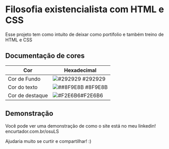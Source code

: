 
# Filosofia existencialista com HTML e CSS

Esse projeto tem como intuito de deixar como portifolio e também treino de HTML e CSS

## Documentação de cores

| Cor               | Hexadecimal                                                |
| ----------------- | ---------------------------------------------------------------- |
|Cor de Fundo       | ![#292929](https://via.placeholder.com/10/292929?text=+) #292929 |
|Cor do texto       | ![##8F9E8B](https://via.placeholder.com/10/8F9E8B?text=+) #8F9E8B |
|Cor de destaque    | ![#F2E6B6](https://via.placeholder.com/10/F2E6B6?text=+)#F2E6B6|



## Demonstração

Você pode ver uma demonstração de como o site está no meu linkedin! 
encurtador.com.br/osuLS

Ajudaria muito se curtir e compartilhar! :)

